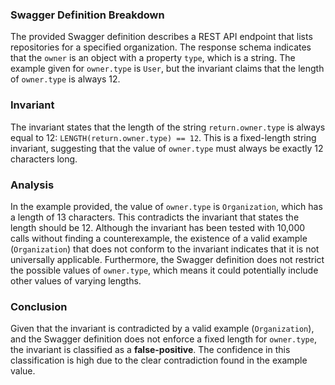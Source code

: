 ### Swagger Definition Breakdown
The provided Swagger definition describes a REST API endpoint that lists repositories for a specified organization. The response schema indicates that the `owner` is an object with a property `type`, which is a string. The example given for `owner.type` is `User`, but the invariant claims that the length of `owner.type` is always 12.

### Invariant
The invariant states that the length of the string `return.owner.type` is always equal to 12: `LENGTH(return.owner.type) == 12`. This is a fixed-length string invariant, suggesting that the value of `owner.type` must always be exactly 12 characters long.

### Analysis
In the example provided, the value of `owner.type` is `Organization`, which has a length of 13 characters. This contradicts the invariant that states the length should be 12. Although the invariant has been tested with 10,000 calls without finding a counterexample, the existence of a valid example (`Organization`) that does not conform to the invariant indicates that it is not universally applicable. Furthermore, the Swagger definition does not restrict the possible values of `owner.type`, which means it could potentially include other values of varying lengths.

### Conclusion
Given that the invariant is contradicted by a valid example (`Organization`), and the Swagger definition does not enforce a fixed length for `owner.type`, the invariant is classified as a **false-positive**. The confidence in this classification is high due to the clear contradiction found in the example value.
